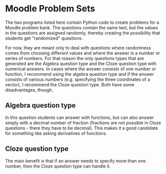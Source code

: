 # Moodle Problem Sets

The two programs listed here contain Python code to create problems for a Moodle problem bank. The questions contain the same text, but the values in the questions are assigned randomly, thereby creating the possibility that students get "randomized" questions.

For now, they are meant only to deal with questions where randomness comes from choosing different values and where the answer is a number or series of numbers. For that reason the only questions types that are generated are the Algebra question type and the Cloze question type with numerical answers. In cases where the answer consists of one number or function, I recommend using the algebra question type and if the answer consists of various numbers (e.g. specifying the three coordinates of a vector), I recommend the Cloze question type. Both have some disadvantages, though.

## Algebra question type

In this question students can answer with functions, but can also answer simply with a decimal number of fraction (fractions are not possible in Cloze questions - there they have to be decimal). This makes it a good candidate for something like asking derivatives of functions.

## Cloze question type

The main benefit is that if an answer needs to specify more than one number, then the Cloze question type can handle it.

